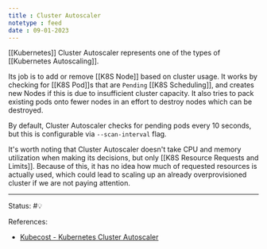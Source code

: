 ```yaml
---
title : Cluster Autoscaler
notetype : feed
date : 09-01-2023
---
```


[[Kubernetes]] Cluster Autoscaler represents one of the types of [[Kubernetes Autoscaling]].

Its job is to add or remove [[K8S Node]] based on cluster usage. It works by checking for [[K8S Pod]]s that are `Pending` [[K8S Scheduling]], and creates new Nodes if this is due to insufficient cluster capacity. It also tries to pack existing pods onto fewer nodes in an effort to destroy nodes which can be destroyed.

By default, Cluster Autoscaler checks for pending pods every 10 seconds, but this is configurable via `--scan-interval` flag.

It's worth noting that Cluster Autoscaler doesn't take CPU and memory utilization when making its decisions, but only [[K8S Resource Requests and Limits]]. Because of this, it has no idea how much of requested resources is actually used, which could lead to scaling up an already overprovisioned cluster if we are not paying attention.



-----

Status: #💡 

References:
-  [Kubecost - Kubernetes Cluster Autoscaler](https://www.kubecost.com/kubernetes-autoscaling/kubernetes-cluster-autoscaler/)
